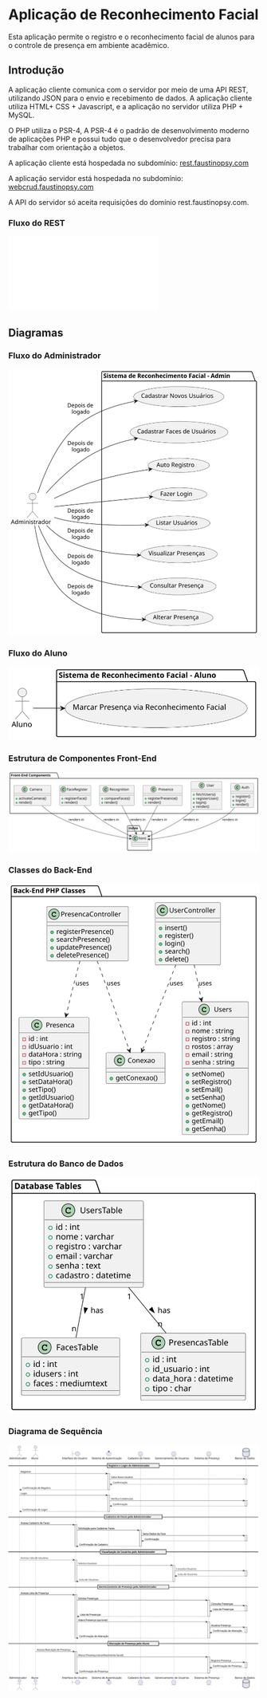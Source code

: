# Aplicação de Reconhecimento Facial

Esta aplicação permite o registro e o reconhecimento facial de alunos para o controle de presença em ambiente acadêmico.

## Introdução

A aplicação cliente comunica com o servidor por meio de uma API REST, utilizando JSON para o envio e recebimento de dados. A aplicação cliente utiliza HTML+ CSS + Javascript, e a aplicação no servidor utiliza PHP + MySQL.

O PHP utiliza o PSR-4, A PSR-4 é o padrão de desenvolvimento moderno de aplicações PHP e possui tudo que o desenvolvedor precisa para trabalhar com orientação a objetos.

A aplicação cliente está hospedada no subdomínio: [rest.faustinopsy.com](https://rest.faustinopsy.com/)

A aplicação servidor está hospedada no subdomínio: [webcrud.faustinopsy.com](https://webcrud.faustinopsy.com/)

A API do servidor só aceita requisições do domínio rest.faustinopsy.com.

### Fluxo do REST

![Fluxo do REST](img/restsimples.txt)

## Diagramas

### Fluxo do Administrador

![Fluxo do Administrador](img/case-admin.svg)

### Fluxo do Aluno

![Fluxo do Aluno](img/case-aluno.svg)

### Estrutura de Componentes Front-End

![Estrutura de Componentes Front-End](img/class-front.svg)

### Classes do Back-End

![Classes do Back-End](img/class-back.svg)

### Estrutura do Banco de Dados

![Estrutura do Banco de Dados](img/class-banco.svg)

### Diagrama de Sequência

![Diagrama de Sequência](img/sequencia.svg)
